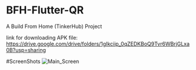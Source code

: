 # BFH-Flutter-QR
A Build From Home (TinkerHub) Project


link for downloading APK file: https://drive.google.com/drive/folders/1gIkciip_0qZEDKBoQ9Tvr6WBrjGLxa0B?usp=sharing

#ScreenShots
![Main_Screen](https://user-images.githubusercontent.com/56249313/119658994-61595080-be4b-11eb-9e62-b0e3fb89d23d.jpg)
